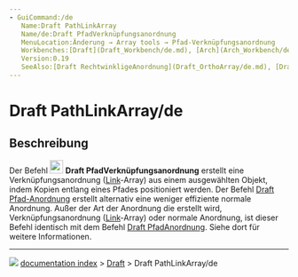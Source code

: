 ```yaml
---
- GuiCommand:/de
   Name:Draft PathLinkArray
   Name/de:Draft PfadVerknüpfungsanordnung
   MenuLocation:Änderung → Array tools → Pfad-Verknüpfungsanordnung
   Workbenches:[Draft](Draft_Workbench/de.md), [Arch](Arch_Workbench/de.md)
   Version:0.19
   SeeAlso:[Draft RechtwinkligeAnordnung](Draft_OrthoArray/de.md), [Draft PolareAnordnung](Draft_PolarArray/de.md), [Draft KreisAnordnung](Draft_CircularArray/de.md), [Draft PathArray](Draft_PathArray/de.md), [Draft PunktAnordnung](Draft_PointArray/de.md), [Draft PunktVerknüpfungsanordnung](Draft_PointLinkArray/de.md)
---
```


# Draft PathLinkArray/de



## Beschreibung

Der Befehl <img alt="" src=images/Draft_PathLinkArray.svg  style="width:24px;"> **Draft PfadVerknüpfungsanordnung** erstellt eine Verknüpfungsanordnung ([Link](App_Link/de.md)-Array) aus einem ausgewählten Objekt, indem Kopien entlang eines Pfades positioniert werden. Der Befehl [Draft Pfad-Anordnung](Draft_PathArray/de.md) erstellt alternativ eine weniger effiziente normale Anordnung. Außer der Art der Anordnung die erstellt wird, Verknüpfungsanordnung ([Link](App_Link/de.md)-Array) oder normale Anordnung, ist dieser Befehl identisch mit dem Befehl [Draft PfadAnordnung](Draft_PathArray/de.md). Siehe dort für weitere Informationen.



---
![](images/Button_right.svg) [documentation index](../README.md) > [Draft](Draft_Workbench.md) > Draft PathLinkArray/de

